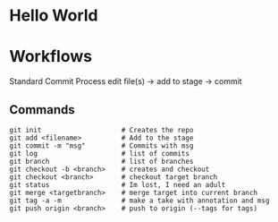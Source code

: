 # Hello World

# Workflows

Standard Commit Process
 edit file(s) -> add to stage -> commit

## Commands

```
git init                    # Creates the repo
git add <filename>          # Add to the stage
git commit -m "msg"         # Commits with msg
git log                     # list of commits
git branch                  # list of branches
git checkout -b <branch>    # creates and checkout
git checkout <branch>       # checkout target branch
git status                  # Im lost, I need an adult
git merge <targetbranch>    # merge target into current branch
git tag -a -m               # make a take with annotation and msg
git push origin <branch>    # push to origin (--tags for tags)
```